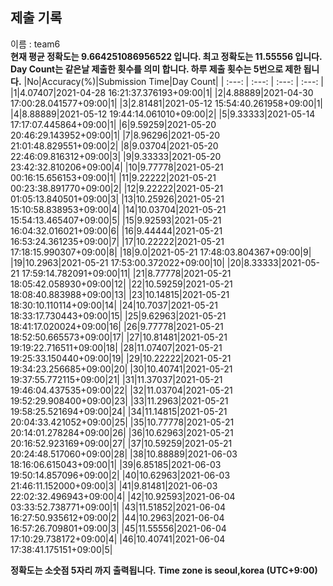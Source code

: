 


  
## 제출 기록  
이름 : team6  
**현재 평균 정확도는 9.664251086956522 입니다. 최고 정확도는 11.55556 입니다.**  
**Day Count는 같은날 제출한 횟수를 의미 합니다. 하루 제출 횟수는 5번으로 제한 됩니다.**
|No|Accuracy(%)|Submission Time|Day Count|
| :---: | :---: | :---: | :---: |
|1|4.07407|2021-04-28 16:21:37.376193+09:00|1|
|2|4.88889|2021-04-30 17:00:28.041577+09:00|1|
|3|2.81481|2021-05-12 15:54:40.261958+09:00|1|
|4|8.88889|2021-05-12 19:44:14.061010+09:00|2|
|5|9.33333|2021-05-14 17:17:07.445864+09:00|1|
|6|9.59259|2021-05-20 20:46:29.143952+09:00|1|
|7|8.96296|2021-05-20 21:01:48.829551+09:00|2|
|8|9.03704|2021-05-20 22:46:09.816312+09:00|3|
|9|9.33333|2021-05-20 23:42:32.810206+09:00|4|
|10|9.77778|2021-05-21 00:16:15.656153+09:00|1|
|11|9.22222|2021-05-21 00:23:38.891770+09:00|2|
|12|9.22222|2021-05-21 01:05:13.840501+09:00|3|
|13|10.25926|2021-05-21 15:10:58.838953+09:00|4|
|14|10.03704|2021-05-21 15:54:13.465407+09:00|5|
|15|9.92593|2021-05-21 16:04:32.016021+09:00|6|
|16|9.44444|2021-05-21 16:53:24.361235+09:00|7|
|17|10.22222|2021-05-21 17:18:15.990307+09:00|8|
|18|9.0|2021-05-21 17:48:03.804367+09:00|9|
|19|10.2963|2021-05-21 17:53:00.372022+09:00|10|
|20|8.33333|2021-05-21 17:59:14.782091+09:00|11|
|21|8.77778|2021-05-21 18:05:42.058930+09:00|12|
|22|10.59259|2021-05-21 18:08:40.883988+09:00|13|
|23|10.14815|2021-05-21 18:30:10.110114+09:00|14|
|24|10.7037|2021-05-21 18:33:17.730443+09:00|15|
|25|9.62963|2021-05-21 18:41:17.020024+09:00|16|
|26|9.77778|2021-05-21 18:52:50.665573+09:00|17|
|27|10.81481|2021-05-21 19:19:22.716511+09:00|18|
|28|11.07407|2021-05-21 19:25:33.150440+09:00|19|
|29|10.22222|2021-05-21 19:34:23.256685+09:00|20|
|30|10.40741|2021-05-21 19:37:55.772115+09:00|21|
|31|11.37037|2021-05-21 19:46:04.437535+09:00|22|
|32|11.03704|2021-05-21 19:52:29.908400+09:00|23|
|33|11.2963|2021-05-21 19:58:25.521694+09:00|24|
|34|11.14815|2021-05-21 20:04:33.421052+09:00|25|
|35|10.77778|2021-05-21 20:14:01.278284+09:00|26|
|36|10.62963|2021-05-21 20:16:52.923169+09:00|27|
|37|10.59259|2021-05-21 20:24:48.517060+09:00|28|
|38|10.88889|2021-06-03 18:16:06.615043+09:00|1|
|39|6.85185|2021-06-03 19:50:14.857096+09:00|2|
|40|10.62963|2021-06-03 21:46:11.152000+09:00|3|
|41|9.81481|2021-06-03 22:02:32.496943+09:00|4|
|42|10.92593|2021-06-04 03:33:52.738771+09:00|1|
|43|11.51852|2021-06-04 16:27:50.935612+09:00|2|
|44|10.2963|2021-06-04 16:57:26.709801+09:00|3|
|45|11.55556|2021-06-04 17:10:29.738172+09:00|4|
|46|10.40741|2021-06-04 17:38:41.175151+09:00|5|


**정확도는 소숫점 5자리 까지 출력됩니다.**
**Time zone is seoul,korea (UTC+9:00)**
